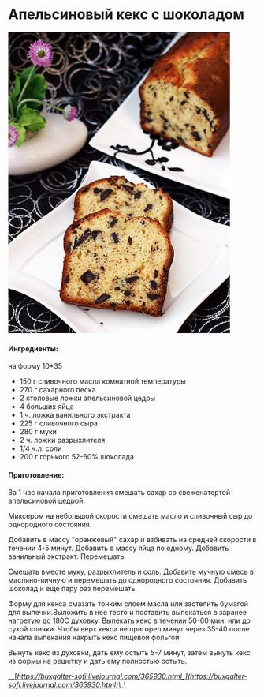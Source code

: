 # Апельсиновый кекс с шоколадом

![](../../pics/img_3143_edited-1.jpg)

#### Ингредиенты:

на форму 10\*35

* 150 г сливочного масла комнатной температуры 
* 270 г сахарного песка 
* 2 столовые ложки апельсиновой цедры 
* 4 больших яйца 
* 1 ч. ложка ванильного экстракта 
* 225 г сливочного сыра
* 280 г муки 
* 2 ч. ложки разрыхлителя 
* 1/4 ч.л. соли 
* 200 г горького 52-60% шоколада

#### Приготовление:

За 1 час начала приготовления смешать сахар со свеженатертой апельсиновой цедрой.

Миксером на небольшой скорости смешать масло и сливочный сыр до однородного состояния. 

Добавить в массу "оранжевый" сахар и взбивать на средней скорости в течении 4-5 минут. Добавить в массу яйца по одному. Добавить ванильный экстракт. Перемешать.  

Смешать вместе муку, разрыхлитель и соль. Добавить мучную смесь в масляно-яичную и перемешать до однородного состояния. Добавить шоколад и еще пару раз перемешать

Форму для кекса смазать тонким слоем масла или застелить бумагой для выпечки.Выложить в нее тесто и поставить выпекаться в заранее нагретую до 180С духовку. Выпекать кекс в течении 50-60 мин. или до сухой спички. Чтобы верх кекса не пригорел минут через 35-40 после начала выпекания накрыть кекс пищевой фольгой

Вынуть кекс из духовки, дать ему остыть 5-7 минут, затем вынуть кекс из формы на решетку и дать ему полностью остыть.

\_\_[_https://buxgalter-sofi.livejournal.com/365930.html_](https://buxgalter-sofi.livejournal.com/365930.html)\_\_


